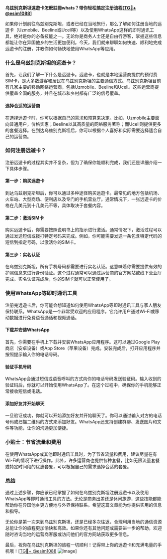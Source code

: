 **乌兹别克斯坦遠遊卡怎麽註冊whats？带你轻松搞定注册流程[[TG💪+ @esim1088](https://t.me/s/esim1088)]**

如果你计划前往乌兹别克斯坦，或者已经在当地旅行，那么了解如何注册当地的远遊卡（Uzmobile、Beeline或Ucell等）以及使用WhatsApp这样的即时通讯工具，绝对是你的必备技能之一。无论你是商务人士还是自由行游客，掌握这些信息都能让你在异国他乡的生活更加便利。今天，我们就来聊聊如何快速、顺利地完成远遊卡的注册，并教你如何畅快地使用WhatsApp等应用。

### 什么是乌兹别克斯坦的远遊卡？

首先，让我们了解一下什么是远遊卡。远遊卡，也就是本地运营商提供的预付费SIM卡，是大多数游客和居民在乌兹别克斯坦的主要通信方式。乌兹别克斯坦目前有几家主要的移动网络运营商，包括Uzmobile、Beeline和Ucell。这些运营商提供覆盖全国的服务，并且在城市和乡村都有广泛的信号覆盖。

#### 选择合适的运营商

在选择远遊卡时，你可以根据自己的需求和预算来决定。比如，Uzmobile主要面向普通用户，价格实惠；Beeline以其高质量的网络服务著称；而Ucell则提供更多的套餐选择。在到达乌兹别克斯坦后，你可以根据个人喜好和实际需要选择适合自己的运营商。

### 如何注册远遊卡？

注册远遊卡的过程其实并不复杂，但为了确保你能顺利完成，我们还是详细介绍一下具体步骤。

#### 第一步：购买远遊卡

到达乌兹别克斯坦后，你可以通过多种途径购买远遊卡。最常见的地方包括机场、火车站、大型商场、便利店以及专门的手机营业厅。通常情况下，一张远遊卡的价格在几美元到十几美元不等，具体取决于套餐内容。

#### 第二步：激活SIM卡

购买远遊卡后，你需要按照说明书上的指示进行激活。通常情况下，激活过程可以通过发送短信或拨打特定号码来完成。例如，你可能需要发送一条包含特定代码的短信到指定号码，以激活你的SIM卡。

#### 第三步：实名认证

在乌兹别克斯坦，所有手机号码都需要进行实名认证。这意味着你需要提供有效的护照信息来进行身份验证。这个过程通常可以通过运营商的官方网站或线下营业厅完成。实名认证完成后，你的SIM卡就可以正常使用了。

### 使用WhatsApp等即时通讯工具

注册完远遊卡后，你可能会想知道如何使用WhatsApp等即时通讯工具与家人朋友保持联系。WhatsApp是一个非常受欢迎的应用程序，它允许用户通过Wi-Fi或移动数据进行免费语音通话和视频通话。

#### 下载并安装WhatsApp

首先，你需要在手机上下载并安装WhatsApp应用程序。这可以通过Google Play商店（安卓设备）或App Store（苹果设备）完成。安装完成后，打开应用程序并按照提示输入你的电话号码。

#### 验证手机号码

WhatsApp会通过短信或语音呼叫的方式向你的电话号码发送验证码。输入收到的验证码后，你就可以开始使用WhatsApp了。在这个过程中，确保你的手机能够正常接收短信或电话。

#### 添加好友并开始聊天

一旦验证成功，你就可以开始添加好友并开始聊天了。你可以通过输入对方的电话号码或扫描二维码的方式来添加好友。WhatsApp还支持创建群聊、发送图片和文件等功能，让你的沟通更加便捷。

### 小贴士：节省流量和费用

在使用WhatsApp或其他即时通讯工具时，为了节省流量和费用，建议尽量在有Wi-Fi的情况下进行操作。此外，许多运营商也提供各种套餐，比如无限流量套餐或特定时间段的优惠套餐，可以根据自己的需求选择合适的套餐。

### 总结

通过上述步骤，你应该已经掌握了如何在乌兹别克斯坦注册远遊卡以及使用WhatsApp等即时通讯工具的方法。无论是商务出差还是休闲旅游，这些技能都能帮助你在异国他乡更方便地与外界保持联系。希望这篇文章能为你提供实用的信息和指导。

无论你是第一次来到乌兹别克斯坦，还是已经多次往返，合理利用当地的通信资源总能让你的旅程更加愉快和高效。如果你还有其他问题或需要进一步的帮助，欢迎随时咨询当地的运营商客服或访问他们的官方网站获取更多信息。

最后，祝你在乌兹别克斯坦的旅程一切顺利！记得带上你的远遊卡和充满电量的手机哦！[[TG💪+ @esim1088](https://t.me/s/esim1088) ![Image](https://i.postimg.cc/4NQfJmqS/Snipaste-2025-05-13-00-14-12.png)]